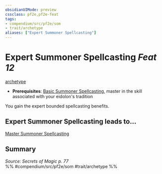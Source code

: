```yaml
---
obsidianUIMode: preview
cssclass: pf2e,pf2e-feat
tags:
- compendium/src/pf2e/som
- trait/archetype
aliases: ["Expert Summoner Spellcasting"]
---
```

# Expert Summoner Spellcasting  *Feat 12*  
[archetype](../../Rules/traits/archetype.md)  

- **Prerequisites**: [Basic Summoner Spellcasting](basic-summoner-spellcasting-som.md), master in the skill associated with your eidolon's tradition

You gain the expert bounded spellcasting benefits.

## Expert Summoner Spellcasting leads to...

[Master Summoner Spellcasting](master-summoner-spellcasting-som.md)

## Summary

*Source: Secrets of Magic p. 77*  
%% #compendium/src/pf2e/som #trait/archetype %%